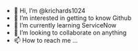 - 👋 Hi, I’m @krichards1024
- 👀 I’m interested in getting to know Github
- 🌱 I’m currently learning ServiceNow
- 💞️ I’m looking to collaborate on anything
- 📫 How to reach me ...

<!---
krichards1024/krichards1024 is a ✨ special ✨ repository because its `README.md` (this file) appears on your GitHub profile.
You can click the Preview link to take a look at your changes.
--->
